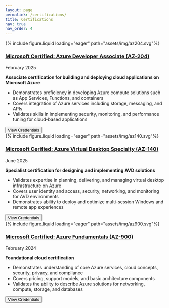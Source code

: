 ```yaml
---
layout: page
permalink: /certifications/
title: Certifications
nav: true
nav_order: 4
---
```


<div class="project0">
    <div class="image-container0">
        {% include figure.liquid loading="eager" path="assets/img/az204.svg"%}
    </div>
    <div class="project-details0">
        <div class="heading">
        <a href="https://learn.microsoft.com/en-us/certifications/azure-developer/"><h3>Microsoft Certified: Azure Developer Associate (AZ-204)</h3></a>
        <span class="timeline">February 2025</span>
        </div>
        <p><strong>Associate certification for building and deploying cloud applications on Microsoft Azure</strong></p>     
        <ul>
            <li>Demonstrates proficiency in developing Azure compute solutions such as App Services, Functions, and containers</li>
            <li>Covers integration of Azure services including storage, messaging, and APIs  </li>
            <li>Validates skills in implementing security, monitoring, and performance tuning for cloud-based applications   </li>
        </ul>
        <a href="https://learn.microsoft.com/api/credentials/share/en-us/HamzaJunaid-1727/C43A51572531657B?sharingId=75DB37613D2DDE10"><button>View Credentials</button></a>
    </div>
</div>

<div class="project0">
    <div class="image-container0">
        {% include figure.liquid loading="eager" path="assets/img/az140.svg"%}
    </div>
    <div class="project-details0">
        <div class="heading">
        <a href="https://learn.microsoft.com/en-us/certifications/azure-virtual-desktop-specialty/"><h3>Microsoft Cerified: Azure Virtual Desktop Specialty (AZ-140)</h3></a>
        <span class="timeline">June 2025</span>
        </div>
        <p><strong>Specialist certification for designing and implementing AVD solutions</strong></p>     
        <ul>
            <li>Validates expertise in planning, delivering, and managing virtual desktop infrastructure on Azure </li>
            <li>Covers user identity and access, security, networking, and monitoring for AVD environments   </li>
            <li>Demonstrates ability to deploy and optimize multi-session Windows and remote app experiences   </li>
        </ul>
        <a href="https://learn.microsoft.com/api/credentials/share/en-us/HamzaJunaid-1727/B960EA28DB1C22BE?sharingId=75DB37613D2DDE10"><button>View Credentials</button></a>
    </div>
</div>

<div class="project0">
    <div class="image-container0">
        {% include figure.liquid loading="eager" path="assets/img/az900.svg"%}
    </div>
    <div class="project-details0">
        <div class="heading">
        <a href="https://learn.microsoft.com/en-us/certifications/azure-fundamentals/"><h3>Microsoft Certified: Azure Fundamentals (AZ-900)</h3></a>
        <span class="timeline">February 2024</span>
        </div>
        <p><strong>Foundational cloud certification</strong></p>     
        <ul>
            <li>Demonstrates understanding of core Azure services, cloud concepts, security, privacy, and compliance </li>
            <li>Covers pricing, support models, and basic architecture components  </li>
            <li>Validates the ability to describe Azure solutions for networking, compute, storage, and databases </li>
        </ul>
        <a href="https://learn.microsoft.com/api/credentials/share/en-us/HamzaJunaid-1727/E2F0AED78C2B61C2?sharingId=75DB37613D2DDE10"><button>View Credentials</button></a>
    </div>
</div>

